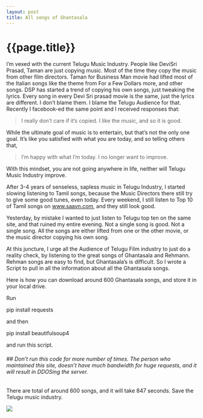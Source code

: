 ```yaml
---
layout: post
title: All songs of Ghantasala
--- 
```




 {{page.title}}
======================================================




<p>I&#8217;m vexed with the current Telugu Music Industry. People like DeviSri Prasad, Taman are just copying music. Most of the time they copy the music from other film directors. Taman for Business Man movie had lifted most of the Italian songs like the theme from For a Few Dollars more, and other songs. DSP has started a trend of copying his own songs, just tweaking the lyrics. Every song in every Devi Sri prasad movie is the same, just the lyrics are different. I don&#8217;t blame them. I blame the Telugu Audience for that. Recently I facebook-ed the same point and I received responses that:</p>

<blockquote>
  <p>I really don&#8217;t care if it&#8217;s copied. I like the music, and so it is good.</p>
</blockquote>

<p>While the ultimate goal of music is to entertain, but that&#8217;s not the only one goal. It&#8217;s like you satisfied with what you are today, and so telling others that,</p>

<blockquote>
  <p>I&#8217;m happy with what I&#8217;m today. I no longer want to improve.</p>
</blockquote>

<p>With this mindset, you are not going anywhere in life, neither will Telugu Music Industry improve.</p>

<p>After 3-4 years of senseless, sapless music in Telugu Industry, I started slowing listening to Tamil songs, because the Music Directors there still try to give some good tunes, even today. Every weekend, I still listen to Top 10 of Tamil songs on <a href="http://www.saavn.com">www.saavn.com</a>, and they still look good.</p>

<p>Yesterday, by mistake I wanted to just listen to Telugu top ten on the same site, and that ruined my entire evening. Not a single song is good. Not a single song. All the songs are either lifted from one or the other movie, or the music director copying his own song.</p>

<p>At this juncture, I urge all the Audience of Telugu Film industry to just do a reality check, by listening to the great songs of Ghantasala and Rehmann. Rehman songs are easy to find, but Ghantasala&#8217;s is difficult. So I wrote a Script to pull in all the information about all the Ghantasala songs.</p>

<p>Here is how you can download around 600 Ghantasala songs, and store it in your local drive.</p>

<p>Run</p>

<p>pip install requests</p>

<p>and then</p>

<p>pip install beautifulsoup4</p>

<p>and run this script.</p>

<div class="gist_code_block">
<script src="https://gist.github.com/abhididdigi/9037921.js"></script></div>

<h6>##  Don&#8217;t run this code for more number of times. The person who maintained this site, doesn&#8217;t have much bandwidth for huge requests, and it will result in DDOSing the server.</h6>

<p>There are total of around 600 songs, and it will take 847 seconds. Save the Telugu music industry.</p>

<p><img src="http://www.teluglobe.com/wp-content/uploads/2010/01/ghantasala.jpg"/></p>